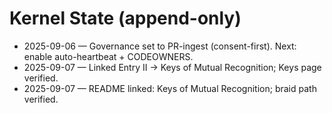 # Kernel State (append-only)
- 2025-09-06 — Governance set to PR-ingest (consent-first). Next: enable auto-heartbeat + CODEOWNERS.
- 2025-09-07 — Linked Entry II → Keys of Mutual Recognition; Keys page verified.
- 2025-09-07 — README linked: Keys of Mutual Recognition; braid path verified.
